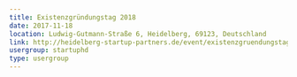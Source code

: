 ```yaml
---
title: Existenzgründungstag 2018
date: 2017-11-18
location: Ludwig-Gutmann-Straße 6, Heidelberg, 69123, Deutschland
link: http://heidelberg-startup-partners.de/event/existenzgruendungstag-2018/
usergroup: startuphd
type: usergroup
---
```

